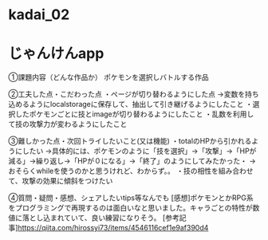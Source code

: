 # kadai_02
# じゃんけんapp

①課題内容（どんな作品か）
ポケモンを選択しバトルする作品

②工夫した点・こだわった点
・ページが切り替わるようにした点
→変数を持ち込めるようにlocalstorageに保存して、抽出して引き継げるようにしたこと
・選択したポケモンごとに技とimageが切り替わるようにしたこと
・乱数を利用して技の攻撃力が変わるようにしたこと


③難しかった点・次回トライしたいこと(又は機能)
・totalのHPから引かれるようにしたい
→具体的には、ポケモンのように「技を選択」→「攻撃」→「HPが減る」→繰り返し→「HPが０になる」→「終了」のようにしてみたかった・
→おそらくwhileを使うのかと思うけれど、わからず。。
・技の相性を組み合わせて、攻撃の効果に傾斜をつけたい

④質問・疑問・感想、シェアしたいtips等なんでも
[感想]ポケモンとかRPG系をプログラミングで再現するのは面白いなと思いました。キャラごとの特性が数値に落とし込まれていて、良い練習になりそう。
[参考記事]https://qiita.com/hirossyi73/items/4546116cef1e9af390d4
